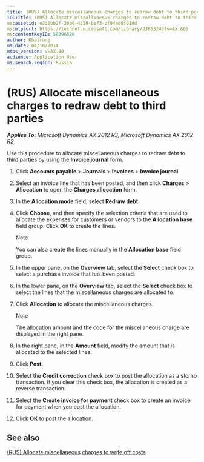 ```yaml
---
title: (RUS) Allocate miscellaneous charges to redraw debt to third parties
TOCTitle: (RUS) Allocate miscellaneous charges to redraw debt to third parties
ms:assetid: e336bb2f-2bb0-4329-be73-bf94ad0f01dd
ms:mtpsurl: https://technet.microsoft.com/library/JJ853240(v=AX.60)
ms:contentKeyID: 50396520
author: Khairunj
ms.date: 04/18/2014
mtps_version: v=AX.60
audience: Application User
ms.search.region: Russia
---
```


# (RUS) Allocate miscellaneous charges to redraw debt to third parties 


_**Applies To:** Microsoft Dynamics AX 2012 R3, Microsoft Dynamics AX 2012 R2_

Use this procedure to allocate miscellaneous charges to redraw debt to third parties by using the **Invoice journal** form.

1.  Click **Accounts payable** \> **Journals** \> **Invoices** \> **Invoice journal**.

2.  Select an invoice line that has been posted, and then click **Charges** \> **Allocation** to open the **Charges allocation** form.

3.  In the **Allocation mode** field, select **Redraw debt**.

4.  Click **Choose**, and then specify the selection criteria that are used to allocate the expenses for customers or vendors to the **Allocation base** field group. Click **OK** to create the lines.
    

    > [!NOTE]
    > <P>You can also create the lines manually in the <STRONG>Allocation base</STRONG> field group.</P>



5.  In the upper pane, on the **Overview** tab, select the **Select** check box to select a purchase invoice that has been posted.

6.  In the lower pane, on the **Overview** tab, select the **Select** check box to select the lines that the miscellaneous charges are allocated to.

7.  Click **Allocation** to allocate the miscellaneous charges.
    

    > [!NOTE]
    > <P>The allocation amount and the code for the miscellaneous charge are displayed in the right pane.</P>



8.  In the right pane, in the **Amount** field, modify the amount that is allocated to the selected lines.

9.  Click **Post**.

10. Select the **Credit correction** check box to post the allocation as a storno transaction. If you clear this check box, the allocation is created as a reverse transaction.

11. Select the **Create invoice for payment** check box to create an invoice for payment when you post the allocation.

12. Click **OK** to post the allocation.

## See also

[(RUS) Allocate miscellaneous charges to write off costs](rus-allocate-miscellaneous-charges-to-write-off-costs.md)

  


